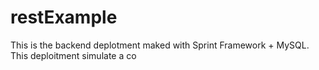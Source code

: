 # restExample
This is the backend deplotment maked with Sprint Framework + MySQL. This deploitment simulate a co
